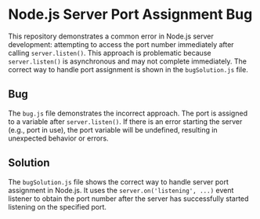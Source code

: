 # Node.js Server Port Assignment Bug

This repository demonstrates a common error in Node.js server development: attempting to access the port number immediately after calling `server.listen()`.  This approach is problematic because `server.listen()` is asynchronous and may not complete immediately.  The correct way to handle port assignment is shown in the `bugSolution.js` file.

## Bug

The `bug.js` file demonstrates the incorrect approach. The port is assigned to a variable after `server.listen()`.  If there is an error starting the server (e.g., port in use), the port variable will be undefined, resulting in unexpected behavior or errors. 

## Solution

The `bugSolution.js` file shows the correct way to handle server port assignment in Node.js. It uses the `server.on('listening', ...)` event listener to obtain the port number after the server has successfully started listening on the specified port.
